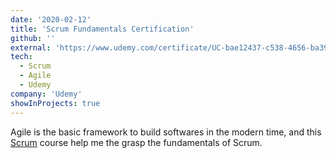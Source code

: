 ```yaml
---
date: '2020-02-12'
title: 'Scrum Fundamentals Certification'
github: ''
external: 'https://www.udemy.com/certificate/UC-bae12437-c538-4656-ba39-5327cb38357c/'
tech:
  - Scrum
  - Agile
  - Udemy
company: 'Udemy'
showInProjects: true
---
```


Agile is the basic framework to build softwares in the modern time, and this [Scrum](https://www.udemy.com/course/scrum-course-udemy/) course 
help me the grasp the fundamentals of Scrum.
